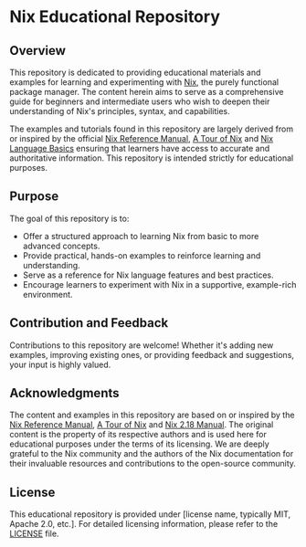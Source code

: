 # Nix Educational Repository

## Overview

This repository is dedicated to providing educational materials and examples for learning and experimenting with [Nix](https://nixos.org/), the purely functional package manager. The content herein aims to serve as a comprehensive guide for beginners and intermediate users who wish to deepen their understanding of Nix's principles, syntax, and capabilities.

The examples and tutorials found in this repository are largely derived from or inspired by the official [Nix Reference Manual](https://nix.dev/manual/nix/2.18/language/), [A Tour of Nix](https://nixcloud.io/main/en/) and [Nix Language Basics](https://nix.dev/tutorials/nix-language) ensuring that learners have access to accurate and authoritative information. This repository is intended strictly for educational purposes.

## Purpose

The goal of this repository is to:

- Offer a structured approach to learning Nix from basic to more advanced concepts.
- Provide practical, hands-on examples to reinforce learning and understanding.
- Serve as a reference for Nix language features and best practices.
- Encourage learners to experiment with Nix in a supportive, example-rich environment.

## Contribution and Feedback

Contributions to this repository are welcome! Whether it's adding new examples, improving existing ones, or providing feedback and suggestions, your input is highly valued.

## Acknowledgments

The content and examples in this repository are based on or inspired by the [Nix Reference Manual](https://nix.dev/manual/nix/2.18/language/), [A Tour of Nix](https://nixcloud.io/main/en/) and [Nix 2.18 Manual](https://nix.dev/manual/nix/2.18/language/). The original content is the property of its respective authors and is used here for educational purposes under the terms of its licensing. We are deeply grateful to the Nix community and the authors of the Nix documentation for their invaluable resources and contributions to the open-source community.

## License

This educational repository is provided under [license name, typically MIT, Apache 2.0, etc.]. For detailed licensing information, please refer to the [LICENSE](./LICENSE) file.
